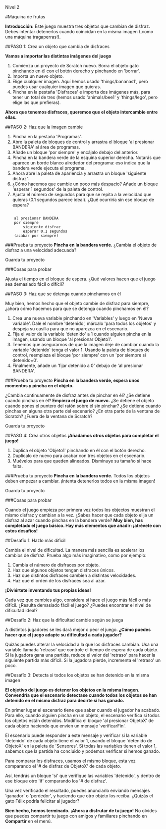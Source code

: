 Nivel 2

#Máquina de frutas

__Introducción:__
Este juego muestra tres objetos que cambian de disfraz. Debes intentar detenerlos cuando coincidan en la misma imagen (¡como una máquina tragaperras!).

##PASO 1: Crea un objeto que cambia de disfraces

__Vamos a importar las distintas imágenes del juego__

1. Comienza un proyecto de Scratch nuevo. Borra el objeto gato pinchando en él con el botón derecho y pinchando en 'borrar'.
2. Importa un nuevo objeto.
3. Elige cualquier imagen. Aquí hemos usado 'things/bananas1', pero puedes usar cualquier imagen que quieras.
4. Pincha en la pestaña 'Disfraces' e importa dos imágenes más, para tener un total de tres (hemos usado 'animals/bee1' y 'things/lego', pero elige las que prefieras).

__Ahora que tenemos disfraces, queremos que el objeto intercambie entre ellas.__

##PASO 2: Haz que la imagen cambie

1. Pincha en la pestaña 'Programas'.
2. Abre la paleta de bloques de control y arrastra el bloque 'al presionar BANDERA' al área de programas.
3. Añade un bloque 'por siempre' y encájalo debajo del anterior.
4. Pincha en la bandera verde de la esquina superior derecha.  Notarás que aparece un borde blanco alrededor del programa: eso indica que la bandera verde ejecuta el programa.
5. Ahora abre la paleta de apariencia y arrastra un bloque 'siguiente disfraz'.
6. ¿Cómo hacemos que cambie un poco más despacio? Añade un bloque 'esperar 1 segundos' de la paleta de control.
7. Ajusta el número de segundos para que se repita a la velocidad que quieras (0.1 segundos parece ideal). ¿Qué ocurriría sin ese bloque de espera?

```scratch

	al presionar BANDERA
	por siempre		
		siguiente disfraz
		esperar 0.1 segundos
	(acabar por siempre)
```

###Prueba tu proyecto
__Pincha en la bandera verde.__ 
¿Cambia el objeto de disfraz a una velocidad adecuada?

Guarda tu proyecto

###Cosas para probar

Ajusta el tiempo en el bloque de espera. ¿Qué valores hacen que el juego sea demasiado fácil o difícil?

##PASO 3: Haz que se detenga cuando pinchamos en él

Muy bien, hemos hecho que el objeto cambie de disfraz para siempre, ¿ahora cómo hacemos para que se detenga cuando pinchamos en él?

1. Crea una nueva variable pinchando en 'Variables' y luego en 'Nueva variable'. Dale el nombre 'detenido', márcalo 'para todos los objetos' y despeja su casilla para que no aparezca en el escenario.
2. Fija el valor de la variable 'detenido' a 1 cuando alguien pincha en la imagen, usando un bloque 'al presionar Objeto1'.
3. Tenemos que asegurarnos de que la imagen deje de cambiar cuando la variable 'detenido' tenga el valor 1. Usando la paleta de bloques de control, reemplaza el bloque 'por siempre' con un 'por siempre si detenido=0'.
4. Finalmente, añade un 'fijar detenido a 0' debajo de 'al presionar BANDERA'.

###Prueba tu proyecto
__Pincha en la bandera verde, espera unos momentos y pincha en el objeto.__ 

¿Cambia continuamente de disfraz antes de pinchar en él?
¿Se detiene cuando pinchas en él?
__Empieza el juego de nuevo.__ ¿Se detiene el objeto cuando pones el puntero del ratón sobre él sin pinchar? ¿Se detiene cuando pinchas en alguna otra parte del escenario? ¿En otra parte de la ventana de Scratch? ¿Fuera de la ventana de Scratch?

Guarda tu proyecto

##PASO 4: Crea otros objetos
__¡Añadamos otros objetos para completar el juego!__

1. Duplica el objeto 'Objeto1' pinchando en él con el botón derecho.
2. Duplícalo de nuevo para acabar con tres objetos en el escenario.
3. Muévelos para que queden alineados. Disminuye su tamaño si hace falta.

###Prueba tu proyecto
__Pincha en la bandera verde.__ Todos los objetos deben empezar a cambiar. ¡Intenta detenerlos todos en la misma imagen!

Guarda tu proyecto

###Cosas para probar

Cuando el juego empieza por primera vez todos los objectos muestran el mismo disfraz y cambian a la vez. ¿Sabes hacer que cada objeto elija un disfraz al azar cuando pinchas en la bandera verde?
__Muy bien, has completado el juego básico. Hay más elementos que añadir: ¡atrévete con estos desafíos!__


##Desafío 1: Hazlo más difícil

Cambia el nivel de dificultad. La manera más sencilla es acelerar los cambios de disfraz. Prueba algo más imaginativo, como por ejemplo:

1. Cambia el número de disfraces por objeto.
2. Haz que algunos objetos tengan disfraces únicos.
3. Haz que distintos disfraces cambien a distintas velocidades.
4. Haz que el orden de los disfraces sea al azar.

__¡Diviértete inventando tus propias ideas!__

Cada vez que cambies algo, considera si hace el juego más fácil o más difícil. ¿Resulta demasiado fácil el juego? ¿Puedes encontrar el nivel de dificultad ideal?

##Desafío 2: Haz que la dificultad cambie según se juega

A distintos jugadores se les dará mejor o peor el juego. __¿Cómo puedes hacer que el juego adapte su dificultad a cada jugador?__

Quizás puedes alterar la velocidad a la que los disfraces cambian. Usa una variable llamada 'retraso' que controle el tiempo de espera de cada objeto. Si la jugadora gana una partida, reduce el valor del 'retraso' para hacer la siguiente partida más difícil. Si la jugadora pierde, incrementa el 'retraso' un poco.

##Desafío 3: Detecta si todos los objetos se han detenido en la misma imagen

__El objetivo del juego es detener los objetos en la misma imagen. Convendría que el escenario detectase cuando todos los objetos se han detenido en el mismo disfraz para decirte si has ganado.__

En primer lugar el escenario tiene que saber cuando el jugador ha acabado. Para ello, cuando alguien pincha en un objeto, el escenario verifica si todos los objetos están detenidos. Modifica el bloque 'al presionar ObjetoX' de cada objeto haciendo que envíen un mensaje 'verificarFin'.

El escenario puede responder a este mensaje y verificar si la variable 'detenido' de cada objeto tiene el valor 1, usando el bloque 'detenido de ObjetoX' en la paleta de 'Sensores'. Si todas las variables tienen el valor 1, sabemos que la partida ha concluido y podemos verificar si hemos ganado.

Para comparar los disfraces, usamos el mismo bloque, esta vez comparando el '# de disfraz de ObjetoX' de cada objeto.

Así, tendrás un bloque 'si' que verifique las variables 'detenido', y dentro de ese bloque otro 'if' comparando los '# de disfraz'.

Una vez verificado el resultado, puedes anunciarlo enviando mensajes 'ganador' o 'perdedor', y haciendo que otro objeto los reciba. ¿Quizás el gato Félix podría felicitar al jugador?

__Bien hecho, hemos terminado. ¡Ahora a disfrutar de tu juego!__
No olvides que puedes compartir tu juego con amigos y familiares pinchando en __Compartir__ en el menú.
